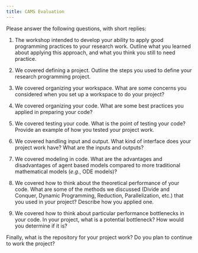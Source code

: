 ```yaml
---
title: CAMS Evaluation
---
```


Please answer the following questions, with short replies:

 1. The workshop intended to develop your ability to apply good programming practices to your research work.  Outline what you learned about applying this approach, and what you think you still to need practice.

 2. We covered defining a project.  Outline the steps you used to define your research programming project.

 3. We covered organizing your workspace.  What are some concerns you considered when you set up a workspace to do your project?

 4. We covered organizing your code.  What are some best practices you applied in preparing your code?

 5. We covered testing your code.  What is the point of testing your code?  Provide an example of how you tested your project work.

 6. We covered handling input and output. What kind of interface does your project work have? What are the inputs and outputs?

 7. We covered modeling in code.  What are the advantages and disadvantages of agent based models compared to more traditional mathematical models (*e.g.*, ODE models)?

 8. We covered how to think about the theoretical performance of your code. What are some of the methods we discussed (Divide and Conquer, Dynamic Programming, Reduction, Parallelization, etc.) that you used in your project?  Describe how you applied one.

 9. We covered how to think about particular performance bottlenecks in your code. In your project, what is a potential bottleneck?  How would you determine if it is?

Finally, what is the repository for your project work?  Do you plan to continue to work the project?